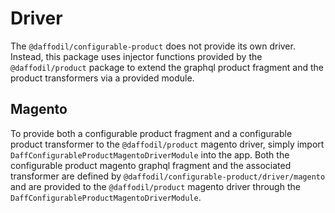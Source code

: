 # Driver
The `@daffodil/configurable-product` does not provide its own driver. Instead, this package uses injector functions provided by the `@daffodil/product` package to extend the graphql product fragment and the product transformers via a provided module.

## Magento
To provide both a configurable product fragment and a configurable product transformer to the `@daffodil/product` magento driver, simply import `DaffConfigurableProductMagentoDriverModule` into the app. Both the configurable product magento graphql fragment and the associated transformer are defined by `@daffodil/configurable-product/driver/magento` and are provided to the `@daffodil/product` magento driver through the `DaffConfigurableProductMagentoDriverModule`.
